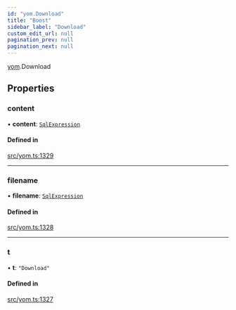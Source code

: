 ```yaml
---
id: "yom.Download"
title: "Boost"
sidebar_label: "Download"
custom_edit_url: null
pagination_prev: null
pagination_next: null
---
```


[yom](../namespaces/yom.md).Download

## Properties

### content

• **content**: [`SqlExpression`](../namespaces/yom.md#sqlexpression)

#### Defined in

[src/yom.ts:1329](https://github.com/yolmio/boost/blob/5cada48/src/yom.ts#L1329)

___

### filename

• **filename**: [`SqlExpression`](../namespaces/yom.md#sqlexpression)

#### Defined in

[src/yom.ts:1328](https://github.com/yolmio/boost/blob/5cada48/src/yom.ts#L1328)

___

### t

• **t**: ``"Download"``

#### Defined in

[src/yom.ts:1327](https://github.com/yolmio/boost/blob/5cada48/src/yom.ts#L1327)
